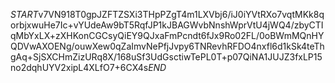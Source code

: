 $START$v7VN918T0gpJZFTZSXi3THpPZgT4m1LXVbj6/iJ0iYVtRXo7vqtMKk8qorbjxwuHe7Ic+vYUdeAw9bT5RqfJP1kJBAGWvbNnshWprVtU4jWQ4/zbyCTIqMbYxLX+zXHKonCGCsyQiEY9QJxaFmPcndt6fJx9Ro02FL/0oBWmMQnHYQDVwAXOENg/ouwXew0qZaImvNePfjJvpy6TNRevhRFDO4nxfl6d1kSk4teThgAq+SjSXCHmZizURq8X/168uSf3UdGsctiwTePL0T+p07QiNA1JUJZ3fxLP15no2dqhUYV2xipL4XLfO7+6CX4s$END$